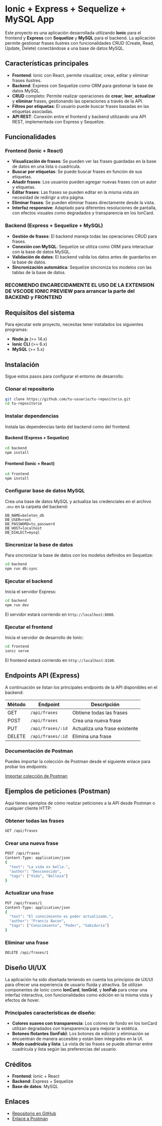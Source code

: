 
# Ionic + Express + Sequelize + MySQL App

Este proyecto es una aplicación desarrollada utilizando **Ionic** para el frontend y **Express** con **Sequelize** y **MySQL** para el backend. La aplicación permite gestionar frases ilustres con funcionalidades CRUD (Create, Read, Update, Delete) conectándose a una base de datos MySQL.

## Características principales

- **Frontend**: Ionic con React, permite visualizar, crear, editar y eliminar frases ilustres.
- **Backend**: Express con Sequelize como ORM para gestionar la base de datos MySQL.
- **CRUD** completo: Permite realizar operaciones de **crear**, **leer**, **actualizar** y **eliminar** frases, gestionando las operaciones a través de la API.
- **Filtros por etiquetas**: El usuario puede buscar frases basadas en las etiquetas asociadas.
- **API REST**: Conexión entre el frontend y backend utilizando una API REST, implementada con Express y Sequelize.

## Funcionalidades

### Frontend (Ionic + React)

- **Visualización de frases**: Se pueden ver las frases guardadas en la base de datos en una lista o cuadrícula.
- **Buscar por etiquetas**: Se puede buscar frases en función de sus etiquetas.
- **Añadir frases**: Los usuarios pueden agregar nuevas frases con un autor y etiquetas.
- **Editar frases**: Las frases se pueden editar en la misma vista sin necesidad de redirigir a otra página.
- **Eliminar frases**: Se pueden eliminar frases directamente desde la vista.
- **Interfaz responsive**: Adaptado para diferentes resoluciones de pantalla, con efectos visuales como degradados y transparencia en los IonCard.

### Backend (Express + Sequelize + MySQL)

- **Gestión de frases**: El backend maneja todas las operaciones CRUD para frases.
- **Conexión con MySQL**: Sequelize se utiliza como ORM para interactuar con la base de datos MySQL.
- **Validación de datos**: El backend valida los datos antes de guardarlos en la base de datos.
- **Sincronización automática**: Sequelize sincroniza los modelos con las tablas de la base de datos.

### RECOMIENDO ENCARECIDAMENTE EL USO DE LA EXTENSION DE VSCODE IONIC PREVIEW para arrancar la parte del BACKEND y FRONTEND

## Requisitos del sistema

Para ejecutar este proyecto, necesitas tener instalados los siguientes programas:

- **Node.js** (>= 14.x)
- **Ionic CLI** (>= 6.x)
- **MySQL** (>= 5.x)

## Instalación

Sigue estos pasos para configurar el entorno de desarrollo:

### Clonar el repositorio

```bash
git clone https://github.com/tu-usuario/tu-repositorio.git
cd tu-repositorio
```

### Instalar dependencias

Instala las dependencias tanto del backend como del frontend.

#### Backend (Express + Sequelize)

```bash
cd backend
npm install
```

#### Frontend (Ionic + React)

```bash
cd frontend
npm install
```

### Configurar base de datos MySQL

Crea una base de datos MySQL y actualiza las credenciales en el archivo `.env` en la carpeta del backend:

```
DB_NAME=beleten_db
DB_USER=root
DB_PASSWORD=tu_password
DB_HOST=localhost
DB_DIALECT=mysql
```

### Sincronizar la base de datos

Para sincronizar la base de datos con los modelos definidos en Sequelize:

```bash
cd backend
npm run db:sync
```

### Ejecutar el backend

Inicia el servidor Express:

```bash
cd backend
npm run dev
```

El servidor estará corriendo en `http://localhost:8080`.

### Ejecutar el frontend

Inicia el servidor de desarrollo de Ionic:

```bash
cd frontend
ionic serve
```

El frontend estará corriendo en `http://localhost:8100`.

## Endpoints API (Express)

A continuación se listan los principales endpoints de la API disponibles en el backend:

| Método | Endpoint            | Descripción                        |
|--------|---------------------|------------------------------------|
| GET    | `/api/frases`        | Obtiene todas las frases           |
| POST   | `/api/frases`        | Crea una nueva frase               |
| PUT    | `/api/frases/:id`    | Actualiza una frase existente      |
| DELETE | `/api/frases/:id`    | Elimina una frase                  |

### Documentación de Postman

Puedes importar la colección de Postman desde el siguiente enlace para probar los endpoints:

[Importar colección de Postman](https://www.getpostman.com/collections/tu-enlace-a-la-coleccion)

## Ejemplos de peticiones (Postman)

Aquí tienes ejemplos de cómo realizar peticiones a la API desde Postman o cualquier cliente HTTP:

### Obtener todas las frases

```bash
GET /api/frases
```

### Crear una nueva frase

```bash
POST /api/frases
Content-Type: application/json
{
  "text": "La vida es bella.",
  "author": "Desconocido",
  "tags": ["Vida", "Belleza"]
}
```

### Actualizar una frase

```bash
PUT /api/frases/1
Content-Type: application/json
{
  "text": "El conocimiento es poder actualizado.",
  "author": "Francis Bacon",
  "tags": ["Conocimiento", "Poder", "Sabiduría"]
}
```

### Eliminar una frase

```bash
DELETE /api/frases/1
```

## Diseño UI/UX

La aplicación ha sido diseñada teniendo en cuenta los principios de UX/UI para ofrecer una experiencia de usuario fluida y atractiva. Se utilizan componentes de Ionic como **IonCard**, **IonGrid**, y **IonFab** para crear una interfaz interactiva, con funcionalidades como edición en la misma vista y efectos de hover.

### Principales características de diseño:

- **Colores suaves con transparencia**: Los colores de fondo en los IonCard utilizan degradados con transparencia para mejorar la estética.
- **Botones flotantes (IonFab)**: Los botones de edición y eliminación se encuentran de manera accesible y están bien integrados en la UI.
- **Modo cuadrícula y lista**: La vista de las frases se puede alternar entre cuadrícula y lista según las preferencias del usuario.

## Créditos

- **Frontend**: Ionic + React
- **Backend**: Express + Sequelize
- **Base de datos**: MySQL

## Enlaces

- [Repositorio en GitHub](https://github.com/tu-usuario/tu-repositorio](https://github.com/IdafeCabrera/Beleten.git))
- [Enlace a Postman]([https://www.getpostman.com/collections/tu-enlace-a-la-coleccion](https://web.postman.co/workspace/BELETEN_TODO_LIST~05187d75-25d4-48f1-86fe-41e6295b9a8a/collection/20683089-d91448c6-2b50-4d06-a688-aa780ef90389?tab=overview))
